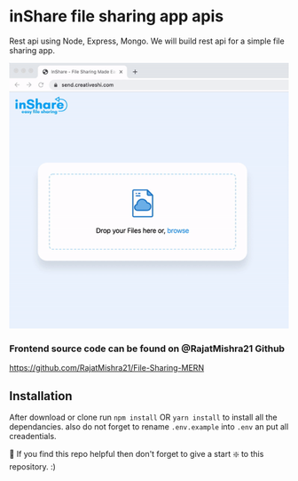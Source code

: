 # inShare file sharing app apis

Rest api using Node, Express, Mongo.
We will build rest api for a simple file sharing app. 

![demo gif](https://github.com/RajatMishra21/File-Sharing-MERN/blob/main/readme/inshare%20demo.gif)

### Frontend source code can be found on @RajatMishra21 Github
https://github.com/RajatMishra21/File-Sharing-MERN


## Installation 
After download or clone run `npm install` OR `yarn install` to install all the dependancies.
also do not forget to rename `.env.example` into `.env` an put all creadentials.

🙏 If you find this repo helpful then don't forget to give a start ❇️ to this repository. :)
